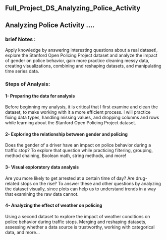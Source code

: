 ## Full_Project_DS_Analyzing_Police_Activity


## Analyzing Police Activity .... 
### brief Notes :
Apply knowledge by answering interesting questions about a real dataset!, 
explore the Stanford Open Policing Project dataset and analyze the impact of gender on police behavior, 
gain more practice cleaning messy data, creating visualizations, 
combining and reshaping datasets, and manipulating time series data. 

### Steps of Analysis:

#### 1- Preparing the data for analysis
Before beginning my analysis, it is critical that I first examine and clean the dataset, to make working with it a more efficient process. 
I will practice fixing data types, handling missing values, and dropping columns and rows while learning about the Stanford Open Policing Project dataset.

#### 2- Exploring the relationship between gender and policing
Does the gender of a driver have an impact on police behavior during a traffic stop? 
To explore that question while practicing filtering, grouping, method chaining, Boolean math, string methods, and more!

#### 3- Visual exploratory data analysis
Are you more likely to get arrested at a certain time of day? Are drug-related stops on the rise? 
To answer these and other questions by analyzing the dataset visually, since plots can help us to understand trends in a way that examining the raw data cannot.

#### 4- Analyzing the effect of weather on policing
Using a second dataset to explore the impact of weather conditions on police behavior during traffic stops. 
Merging and reshaping datasets, assessing whether a data source is trustworthy, working with categorical data, and more...

